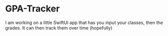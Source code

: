 # GPA-Tracker
I am working on a little SwiftUI app that has you input your classes, then the grades. It can then track them over time (hopefully)

